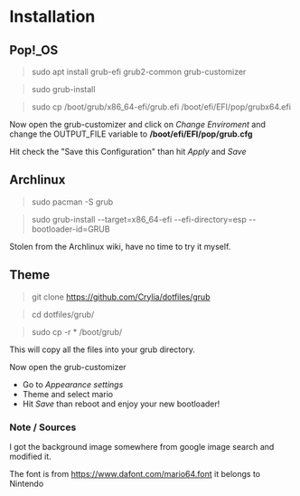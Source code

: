 # Installation

## Pop!_OS
> sudo apt install grub-efi grub2-common grub-customizer

> sudo grub-install

> sudo cp /boot/grub/x86_64-efi/grub.efi /boot/efi/EFI/pop/grubx64.efi

Now open the grub-customizer and click on _Change Enviroment_ and change the OUTPUT_FILE variable to **/boot/efi/EFI/pop/grub.cfg**

Hit check the "Save this Configuration" than hit *Apply* and *Save*

## Archlinux
>sudo pacman -S grub

>sudo grub-install --target=x86_64-efi --efi-directory=esp --bootloader-id=GRUB

Stolen from the Archlinux wiki, have no time to try it myself.

## Theme
>git clone https://github.com/Crylia/dotfiles/grub

>cd dotfiles/grub/

>sudo cp -r * /boot/grub/

This will copy all the files into your grub directory.

Now open the grub-customizer

* Go to _Appearance settings_
* Theme and select mario
* Hit _Save_ than reboot and enjoy your new bootloader!

### Note / Sources
I got the background image somewhere from google image search and modified it.

The font is from https://www.dafont.com/mario64.font it belongs to Nintendo